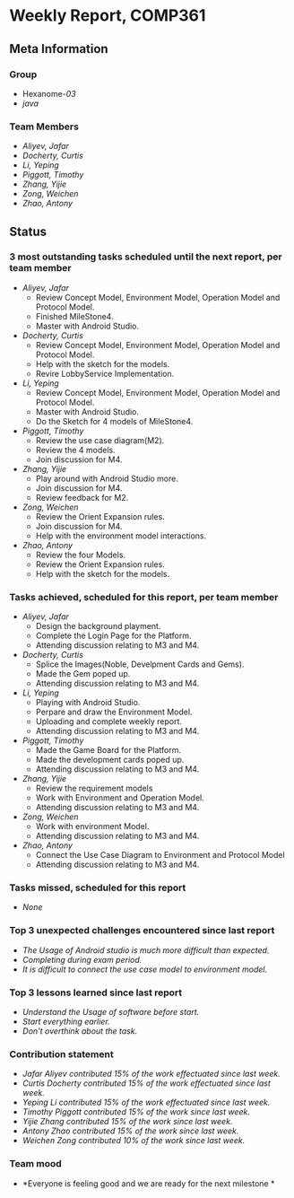 # Weekly Report, COMP361

## Meta Information

### Group

* Hexanome-*03*
* *java*

### Team Members

* *Aliyev, Jafar*
* *Docherty, Curtis*
* *Li, Yeping*
* *Piggott, Timothy*
* *Zhang, Yijie*
* *Zong, Weichen*
* *Zhao, Antony*

## Status

### 3 most outstanding tasks scheduled until the next report, per team member

* *Aliyev, Jafar*
  * Review Concept Model, Environment Model, Operation Model and Protocol Model.
  * Finished MileStone4.
  * Master with Android Studio.
* *Docherty, Curtis*
  * Review Concept Model, Environment Model, Operation Model and Protocol Model.
  * Help with the sketch for the models.
  * Revire LobbyService Implementation.
* *Li, Yeping*
  * Review Concept Model, Environment Model, Operation Model and Protocol Model.
  * Master with Android Studio.
  * Do the Sketch for 4 models of MileStone4.
* *Piggott, Timothy*
  * Review the use case diagram(M2).
  * Review the 4 models.
  * Join discussion for M4.
* *Zhang, Yijie*
  * Play around with Android Studio more.
  * Join discussion for M4.
  * Review feedback for M2.
* *Zong, Weichen*
  * Review the Orient Expansion rules.
  * Join discussion for M4.
  * Help with the environment model interactions.
* *Zhao, Antony*
  * Review the four Models.
  * Review the Orient Expansion rules.
  * Help with the sketch for the models.

### Tasks achieved, scheduled for this report, per team member
* *Aliyev, Jafar*
  * Design the background playment.
  * Complete the Login Page for the Platform.
  * Attending discussion relating to M3 and M4.
* *Docherty, Curtis*
  * Splice the Images(Noble, Develpment Cards and Gems).
  * Made the Gem poped up.
  * Attending discussion relating to M3 and M4.
* *Li, Yeping*
  * Playing with Android Studio.
  * Perpare and draw the Environment Model.
  * Uploading and complete weekly report.
  * Attending discussion relating to M3 and M4.
* *Piggott, Timothy* 
  * Made the Game Board for the Platform.
  * Made the development cards poped up.
  * Attending discussion relating to M3 and M4.
* *Zhang, Yijie*
  * Review the requirement models
  * Work with Environment and Operation Model.
  * Attending discussion relating to M3 and M4.
* *Zong, Weichen*
  * Work with environment Model.
  * Attending discussion relating to M3 and M4.
* *Zhao, Antony*
  * Connect the Use Case Diagram to Environment and Protocol Model
  * Attending discussion relating to M3 and M4.

### Tasks missed, scheduled for this report

 * *None*

### Top 3 unexpected challenges encountered since last report

* *The Usage of Android studio is much more difficult than expected.*
* *Completing during exam period.*
* *It is difficult to connect the use case model to environment model.*

### Top 3 lessons learned since last report

* *Understand the Usage of software before start.*
* *Start everything earlier.*
* *Don't overthink about the task.*

### Contribution statement

* *Jafar Aliyev contributed 15% of the work effectuated since last week.*
* *Curtis Docherty contributed 15% of the work effectuated since last week.*
* *Yeping Li contributed 15% of the work effectuated since last week.*
* *Timothy Piggott contributed 15% of the work since last week.*
* *Yijie Zhang contributed 15% of the work since last week.*
* *Antony Zhao contributed 15% of the work since last week.*
* *Weichen Zong contributed 10% of the work since last week.*

### Team mood

* *Everyone is feeling good and we are ready for the next milestone *
